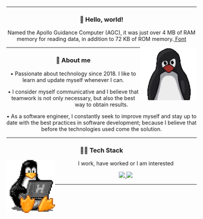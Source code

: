 <hr />
<div align="center">
  <h3>🖖 Hello, world!</h3>
  <p>
    Named the Apollo Guidance Computer (AGC), it was just over 4 MB of RAM
    memory for reading data, in addition to 72 KB of ROM memory.<a
      href="https://canalte.ch/cp2/p3d05"
    >
      Font</a
    >
  </p>
  <img height="140" align="right" src="./assets/tux.gif" />
</div>
<hr />
<div align="center">
  <h3>🧐 About me</h3>
  <p>• Passionate about technology since 2018. I like to learn and update myself whenever I can.</p>
  <p>• I consider myself communicative and I believe that teamwork is not only necessary, but also the best way to obtain results.</p>
  <p>• As a software engineer, I constantly seek to improve myself and stay up to date with the best practices in software development; because I believe that before the technologies used come the solution.</p>
</div>
<hr />
<div align="center">
  <h3>👨‍💻 Tech Stack</h3>
  <img height="140" align="left" src="./assets/tux-2.gif" />
  <div align="center">
    <p>I work, have worked or I am interested</p>
    <a href="https://skillicons.dev">
      <img
        height="36em"
        src="https://skillicons.dev/icons?i=nodejs,mongo,postgresql,next,javascript,typescript,tailwindcss,sass,html,css"
      />
      <img
        height="36em"
        src="https://skillicons.dev/icons?i=c,python,flask,git,github,md,linux,figma,vscode,docker,postman"
      />
    </a>
  </div>
  <hr />
</div>
